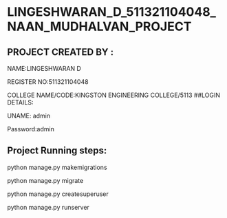 # LINGESHWARAN_D_511321104048_NAAN_MUDHALVAN_PROJECT
## PROJECT CREATED BY : 

   NAME:LINGESHWARAN D

   REGISTER NO:511321104048

   COLLEGE NAME/CODE:KINGSTON ENGINEERING COLLEGE/5113
   ##LOGIN DETAILS:


UNAME: admin


Password:admin









## Project Running steps:

python manage.py makemigrations

python manage.py migrate

python manage.py createsuperuser

python manage.py runserver

